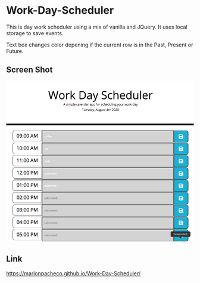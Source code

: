 # Work-Day-Scheduler

This is day work scheduler using a mix of vanilla and JQuery. It uses local storage to save events.

Text box changes color depening if the current row is in the Past, Present or Future.


## Screen Shot
![](assets/ScreenShot.png)


## Link
https://marlonpacheco.github.io/Work-Day-Scheduler/